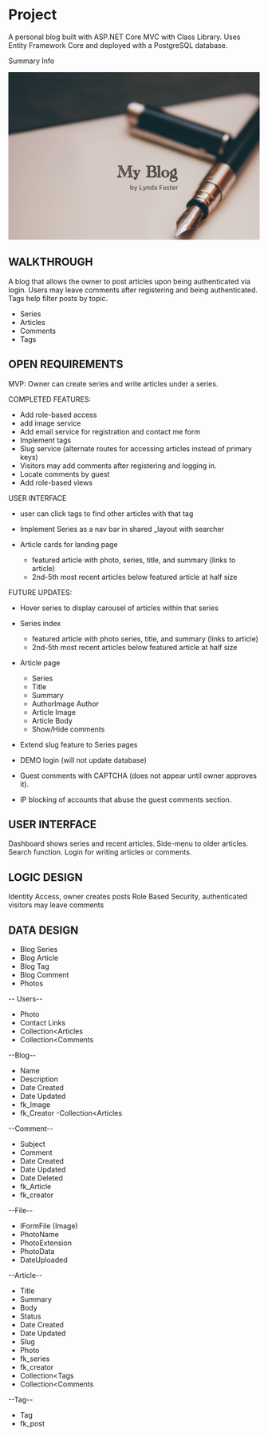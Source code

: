 # Project
A personal blog built with ASP.NET Core MVC with Class Library. Uses Entity Framework Core and deployed with a PostgreSQL database. 

Summary Info

![My App](./app.png)

## WALKTHROUGH
A blog that allows the owner to post articles upon being authenticated via login. Users may leave comments after registering and being authenticated. Tags help filter posts by topic. 

- Series
- Articles
- Comments
- Tags

## OPEN REQUIREMENTS

MVP:
Owner can create series and write articles under a series.

COMPLETED FEATURES:
- Add role-based access
- add image service
- Add email service for registration and contact me form
- Implement tags 
- Slug service (alternate routes for accessing articles instead of primary keys)
- Visitors may add comments after registering and logging in. 
- Locate comments by guest
- Add role-based views

USER INTERFACE
- user can click tags to find other articles with that tag
- Implement Series as a nav bar in shared _layout with searcher

- Article cards for landing page
	- featured article with photo, series, title, and summary (links to article)
	- 2nd-5th most recent articles below featured article at half size

FUTURE UPDATES:
- Hover series to display carousel of articles within that series

- Series index
	- featured article with photo series, title, and summary (links to article)
	- 2nd-5th most recent articles below featured article at half size

- Article page
	- Series
	- Title
	- Summary
	- AuthorImage Author
	- Article Image
	- Article Body
	- Show/Hide comments

- Extend slug feature to Series pages
- DEMO login (will not update database)
- Guest comments with CAPTCHA (does not appear until owner approves it). 
- IP blocking of accounts that abuse the guest comments section.

## USER INTERFACE
Dashboard shows series and recent articles. Side-menu to older articles. Search function. Login for writing articles or comments. 

## LOGIC DESIGN
Identity Access, owner creates posts
Role Based Security, authenticated visitors may leave comments


## DATA DESIGN
- Blog Series
- Blog Article
- Blog Tag
- Blog Comment
- Photos

-- Users--
- Photo
- Contact Links
- Collection<Articles
- Collection<Comments

--Blog--
- Name
- Description
- Date Created
- Date Updated
- fk_Image
- fk_Creator
-Collection<Articles

--Comment--
- Subject
- Comment
- Date Created
- Date Updated
- Date Deleted
- fk_Article
- fk_creator

--File--
- IFormFile (Image)
- PhotoName
- PhotoExtension
- PhotoData
- DateUploaded

--Article--
- Title
- Summary
- Body
- Status
- Date Created
- Date Updated
- Slug
- Photo
- fk_series
- fk_creator
- Collection<Tags
- Collection<Comments

--Tag--
- Tag
- fk_post


